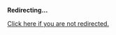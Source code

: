 <!DOCTYPE html>
<html>
<head>
<title>Redirecting...</title>
<link rel="canonical" href="http://blog.jle.im/entry/an-open-list-of-functions-to-compose-functions.html.md"/>
<meta http-equiv="content-type" content="text/html; charset=utf-8" />
<script>
(function(i,s,o,g,r,a,m){i['GoogleAnalyticsObject']=r;i[r]=i[r]||function(){
(i[r].q=i[r].q||[]).push(arguments)},i[r].l=1*new Date();a=s.createElement(o),
m=s.getElementsByTagName(o)[0];a.async=1;a.src=g;m.parentNode.insertBefore(a,m)
})(window,document,'script','//www.google-analytics.com/analytics.js','ga');
ga('create', { trackingId: 'UA-443711-8', cookieDomain: 'jle.im', redirect: 'http://blog.jle.im/entry/an-open-list-of-functions-to-compose-functions.html.md'});
ga('send', { hitType: 'pageview', hitCallback: function() { document.location.href = 'http://blog.jle.im/entry/an-open-list-of-functions-to-compose-functions.html.md'; } });
</script>
</head>
<body>
  <p><strong>Redirecting...</strong></p>
  <p><a href='http://blog.jle.im/entry/an-open-list-of-functions-to-compose-functions.html.md'>Click here if you are not redirected.</a></p>
  <script>
    setTimeout(function() { document.location.href = 'http://blog.jle.im/entry/an-open-list-of-functions-to-compose-functions.html.md'; }, 1000);
  </script>
</body>
</html>
